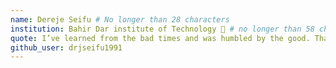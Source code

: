```yaml
---
name: Dereje Seifu # No longer than 28 characters
institution: Bahir Dar institute of Technology 🚩 # no longer than 58 characters
quote: I’ve learned from the bad times and was humbled by the good. Thank you for all of the great life lessons. # no longer than 100 characters, avoid using quotes(") to guarantee the format remains the same.
github_user: drjseifu1991
---
```

